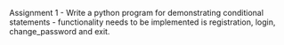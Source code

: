 Assignment 1 - Write a python program for demonstrating conditional statements - functionality needs to be implemented is registration, login, change_password and exit.
